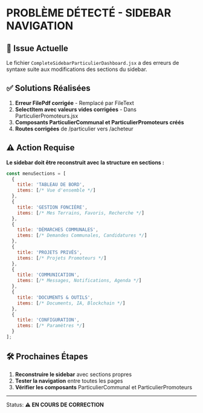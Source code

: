 # PROBLÈME DÉTECTÉ - SIDEBAR NAVIGATION

## 🚨 Issue Actuelle
Le fichier `CompleteSidebarParticulierDashboard.jsx` a des erreurs de syntaxe suite aux modifications des sections du sidebar. 

## ✅ Solutions Réalisées
1. **Erreur FilePdf corrigée** - Remplacé par FileText
2. **SelectItem avec valeurs vides corrigées** - Dans ParticulierPromoteurs.jsx
3. **Composants ParticulierCommunal et ParticulierPromoteurs créés**
4. **Routes corrigées** de /particulier vers /acheteur

## ⚠️ Action Requise
**Le sidebar doit être reconstruit avec la structure en sections :**

```jsx
const menuSections = [
  {
    title: 'TABLEAU DE BORD',
    items: [/* Vue d'ensemble */]
  },
  {
    title: 'GESTION FONCIÈRE', 
    items: [/* Mes Terrains, Favoris, Recherche */]
  },
  {
    title: 'DÉMARCHES COMMUNALES',
    items: [/* Demandes Communales, Candidatures */]
  },
  {
    title: 'PROJETS PRIVÉS',
    items: [/* Projets Promoteurs */]
  },
  {
    title: 'COMMUNICATION',
    items: [/* Messages, Notifications, Agenda */]
  },
  {
    title: 'DOCUMENTS & OUTILS',
    items: [/* Documents, IA, Blockchain */]
  },
  {
    title: 'CONFIGURATION',
    items: [/* Paramètres */]
  }
];
```

## 🛠️ Prochaines Étapes
1. **Reconstruire le sidebar** avec sections propres
2. **Tester la navigation** entre toutes les pages
3. **Vérifier les composants** ParticulierCommunal et ParticulierPromoteurs

---
Status: **⚠️ EN COURS DE CORRECTION**